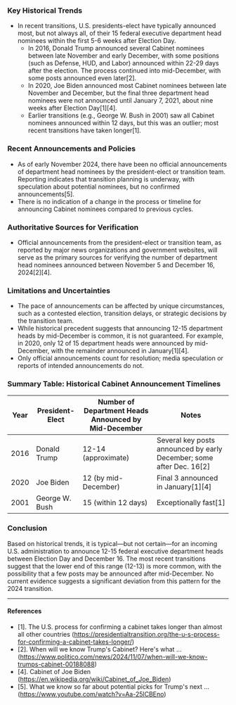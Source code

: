 ### Key Historical Trends

- In recent transitions, U.S. presidents-elect have typically announced most, but not always all, of their 15 federal executive department head nominees within the first 5-6 weeks after Election Day.
    - In 2016, Donald Trump announced several Cabinet nominees between late November and early December, with some positions (such as Defense, HUD, and Labor) announced within 22-29 days after the election. The process continued into mid-December, with some posts announced even later[2].
    - In 2020, Joe Biden announced most Cabinet nominees between late November and December, but the final three department head nominees were not announced until January 7, 2021, about nine weeks after Election Day[1][4].
    - Earlier transitions (e.g., George W. Bush in 2001) saw all Cabinet nominees announced within 12 days, but this was an outlier; most recent transitions have taken longer[1].

### Recent Announcements and Policies

- As of early November 2024, there have been no official announcements of department head nominees by the president-elect or transition team. Reporting indicates that transition planning is underway, with speculation about potential nominees, but no confirmed announcements[5].
- There is no indication of a change in the process or timeline for announcing Cabinet nominees compared to previous cycles.

### Authoritative Sources for Verification

- Official announcements from the president-elect or transition team, as reported by major news organizations and government websites, will serve as the primary sources for verifying the number of department head nominees announced between November 5 and December 16, 2024[2][4].

### Limitations and Uncertainties

- The pace of announcements can be affected by unique circumstances, such as a contested election, transition delays, or strategic decisions by the transition team.
- While historical precedent suggests that announcing 12-15 department heads by mid-December is common, it is not guaranteed. For example, in 2020, only 12 of 15 department heads were announced by mid-December, with the remainder announced in January[1][4].
- Only official announcements count for resolution; media speculation or reports of intended announcements do not.

### Summary Table: Historical Cabinet Announcement Timelines

| Year | President-Elect | Number of Department Heads Announced by Mid-December | Notes |
|------|----------------|------------------------------------------------------|-------|
| 2016 | Donald Trump   | 12-14 (approximate)                                  | Several key posts announced by early December; some after Dec. 16[2] |
| 2020 | Joe Biden      | 12 (by mid-December)                                 | Final 3 announced in January[1][4] |
| 2001 | George W. Bush | 15 (within 12 days)                                  | Exceptionally fast[1] |

### Conclusion

Based on historical trends, it is typical—but not certain—for an incoming U.S. administration to announce 12-15 federal executive department heads between Election Day and December 16. The most recent transitions suggest that the lower end of this range (12-13) is more common, with the possibility that a few posts may be announced after mid-December. No current evidence suggests a significant deviation from this pattern for the 2024 transition.

---

#### References

- [1]. The U.S. process for confirming a cabinet takes longer than almost all other countries (https://presidentialtransition.org/the-u-s-process-for-confirming-a-cabinet-takes-longer/)
- [2]. When will we know Trump's Cabinet? Here's what ... (https://www.politico.com/news/2024/11/07/when-will-we-know-trumps-cabinet-00188088)
- [4]. Cabinet of Joe Biden (https://en.wikipedia.org/wiki/Cabinet_of_Joe_Biden)
- [5]. What we know so far about potential picks for Trump's next ... (https://www.youtube.com/watch?v=Aa-25lCBEno)